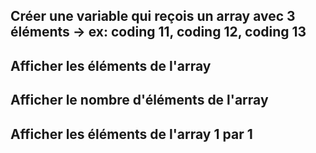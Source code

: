 
## Créer une variable qui reçois un array avec 3 éléments -> ex: coding 11, coding 12, coding 13
##  Afficher les éléments de l'array
## Afficher le nombre d'éléments de l'array
## Afficher les éléments de l'array 1 par 1